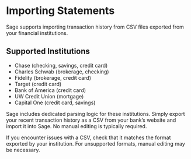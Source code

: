 # Importing Statements

Sage supports importing transaction history from CSV files exported from your financial institutions.

## Supported Institutions
- Chase (checking, savings, credit card)
- Charles Schwab (brokerage, checking)
- Fidelity (brokerage, credit card)
- Target (credit card)
- Bank of America (credit card)
- UW Credit Union (mortgage)
- Capital One (credit card, savings)

Sage includes dedicated parsing logic for these institutions. Simply export your recent transaction history as a CSV from your bank’s website and import it into Sage. No manual editing is typically required.

If you encounter issues with a CSV, check that it matches the format exported by your institution. For unsupported formats, manual editing may be necessary.
